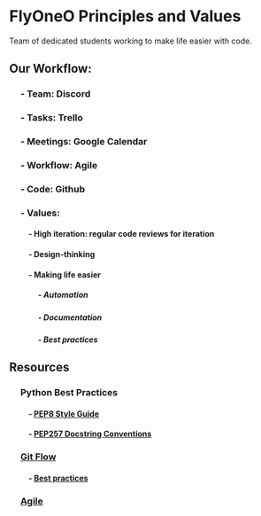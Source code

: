 # FlyOneO Principles and Values
Team of dedicated students working to make life easier with code.

## Our Workflow:
### &emsp; - Team: Discord
### &emsp; - Tasks: Trello
### &emsp; - Meetings: Google Calendar
### &emsp; - Workflow: Agile
### &emsp; - Code: Github
### &emsp; - Values:
#### &emsp; &emsp; - High iteration: regular code reviews for iteration
#### &emsp; &emsp; - Design-thinking
#### &emsp; &emsp; - Making life easier
##### &emsp; &emsp; &emsp; - Automation
##### &emsp; &emsp; &emsp; - Documentation
##### &emsp; &emsp; &emsp; - Best practices

## Resources
### &emsp; Python Best Practices
#### &emsp; &emsp; - [PEP8 Style Guide](https://peps.python.org/pep-0008/)
#### &emsp; &emsp; - [PEP257 Docstring Conventions](https://peps.python.org/pep-0257/)


### &emsp; [Git Flow](https://www.atlassian.com/agile/project-management/workflow)
#### &emsp; &emsp; - [Best practices](https://docs.github.ncsu.edu/github-best-practices/)

### &emsp; [Agile](https://www.atlassian.com/agile/project-management/workflow)
